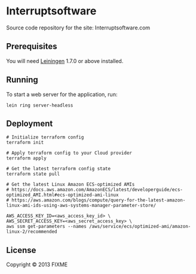 # Interruptsoftware

Source code repository for the site: Interruptsoftware.com

## Prerequisites

You will need [Leiningen][1] 1.7.0 or above installed.

[1]: https://github.com/technomancy/leiningen

## Running

To start a web server for the application, run:
```
lein ring server-headless
```

## Deployment

```
# Initialize terraform config
terraform init

# Apply terraform config to your Cloud provider
terraform apply

# Get the latest terraform config state
terraform state pull

# Get the latest Linux Amazon ECS-optimized AMIs
# https://docs.aws.amazon.com/AmazonECS/latest/developerguide/ecs-optimized_AMI.html#ecs-optimized-ami-linux
# https://aws.amazon.com/blogs/compute/query-for-the-latest-amazon-linux-ami-ids-using-aws-systems-manager-parameter-store/

AWS_ACCESS_KEY_ID=<aws_access_key_id> \
AWS_SECRET_ACCESS_KEY=<aws_secret_access_key> \
aws ssm get-parameters --names /aws/service/ecs/optimized-ami/amazon-linux-2/recommended
```

## License

Copyright © 2013 FIXME
